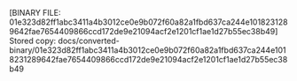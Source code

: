 [BINARY FILE: 01e323d82ff1abc3411a4b3012ce0e9b072f60a82a1fbd637ca244e1018231289642fae7654409866ccd172de9e21094acf2e1201cf1ae1d27b55ec38b49]
Stored copy: docs/converted-binary/01e323d82ff1abc3411a4b3012ce0e9b072f60a82a1fbd637ca244e1018231289642fae7654409866ccd172de9e21094acf2e1201cf1ae1d27b55ec38b49
